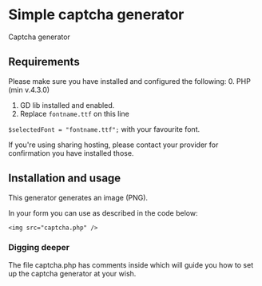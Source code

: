 # Simple captcha generator

Captcha generator

## Requirements
Please make sure you have installed and configured the following:
0. PHP (min v.4.3.0)
1. GD lib installed and enabled.
2. Replace ```fontname.ttf``` on this line

```$selectedFont = "fontname.ttf";``` with your favourite font.

If you're using sharing hosting, please contact your provider for confirmation you have installed those.

## Installation and usage
This generator generates an image (PNG).

In your form you can use as described in the code below:
```
<img src="captcha.php" />
```

### Digging deeper
The file captcha.php has comments inside which will guide you how to set up the captcha generator at your wish.